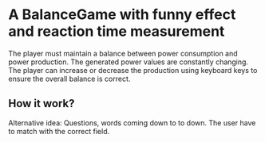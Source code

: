 # A BalanceGame with funny effect and reaction time measurement
The player must maintain a balance between power consumption and power production. The generated power values are constantly changing. The player can increase or decrease the production using keyboard keys to ensure the overall balance is correct.

## How it work?
Alternative idea:
Questions, words coming down to to down. The user have to match with the correct field.
